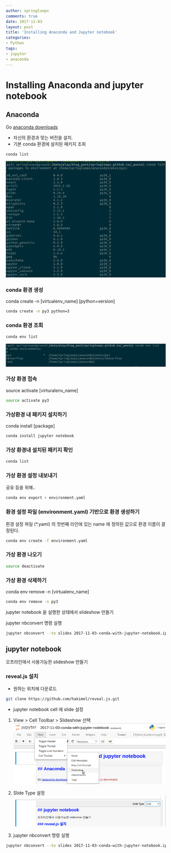 ```yaml
---
author: springloops
comments: true
date: 2017-11-03
layout: post
title: 'Installing Anaconda and Jupyter notebook'
categories:
- Python
tags:
- jupyter
- anaconda
---
```


# Installing Anaconda and jupyter notebook


## Anaconda


Go [anaconda downloads](https://www.continuum.io/downloads)

* 자신의 환경과 맞는 버전을 설치.
* 기본 conda 환경에 설치된 패키지 조회 

```bash
conda list
```
![conda_list.png](https://raw.githubusercontent.com/springloops/springloops.github.io/master/imgs/_for_posts/2017-11-03-conda-with-jupyter-notebook/conda_list.png)

### conda 환경 생성

conda create -n [virtualenv_name] [python=version]

```bash
conda create -n py3 python=3
```


### conda 환경 조회

```bash
conda env list
```

![conda_env_list.png](https://raw.githubusercontent.com/springloops/springloops.github.io/master/imgs/_for_posts/2017-11-03-conda-with-jupyter-notebook/conda_env_list.png)


### 가상 환경 접속

source activate [virturalenv_name]

```bash
source activate py3
```

### 가상환경 내 패키지 설치하기

conda install [package]

```bash
conda install jupyter notebook
```

### 가상 환경내 설치된 패키지 확인

```bash
conda list
```

### 가상 환경 설정 내보내기

공유 등을 위해..

```bash
conda env export > environment.yaml
```

### 환경 설정 파일 (environment.yaml) 기반으로 환경 생성하기

환경 설정 파일 (*.yaml) 의 첫번째 라인에 있는 name 에 정의된 값으로 환경 이름이 결정된다.

```bash
conda env create -f environment.yaml
```

### 가상 환경 나오기

```bash
source deactivate
```

### 가상 환경 삭제하기

conda env remove -n [virtualenv_name]

```bash
conda env remove -n py3
```


jupyter notebook 을 실행한 상태에서 slideshow 만들기

jupyter nbconvert 명령 실행
```bash
jupyter nbconvert --to slides 2017-11-03-conda-with-jupyter-notebook.ipynb  --to slides --post serve
```


## jupyter notebook

오프라인에서 사용가능한 slideshow 만들기

### reveal.js 설치

* 원하는 위치에 다운로드
```bash
git clone https://github.com/hakimel/reveal.js.git
```

* jupyter notebook cell 에 slide 설정


1. View > Cell Toolbar > Slideshow 선택
![menu_slideshow.png](https://raw.githubusercontent.com/springloops/springloops.github.io/master/imgs/_for_posts/2017-11-03-conda-with-jupyter-notebook/menu_slideshow.png)

2. Slide Type 설정
![slide_select_box.png](https://raw.githubusercontent.com/springloops/springloops.github.io/master/imgs/_for_posts/2017-11-03-conda-with-jupyter-notebook/slide_select_box.png)

3. jupyter nbconvert 명령 실행
```bash
jupyter nbconvert --to slides 2017-11-03-conda-with-jupyter-notebook.ipynb --reveal-prefix=/data/play/reveal.js
```

